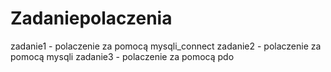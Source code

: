 # Zadaniepolaczenia
 zadanie1 - polaczenie za pomocą mysqli_connect
 zadanie2 - polaczenie za pomocą mysqli
 zadanie3 - polaczenie za pomocą pdo
